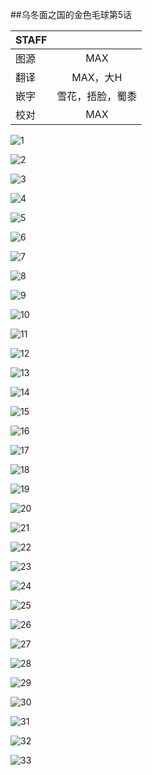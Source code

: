 ##乌冬面之国的金色毛球第5话

| STAFF | |
| :--- |:---:|
| 图源 | MAX |
| 翻译 | MAX，大H |
| 嵌字 | 雪花，捂脸，蜀黍 |
| 校对 | MAX |

![1](https://github.com/MUSICGAMEDOG/Udonnokuni/blob/master/weibo/5/5-1.jpg)

![2](https://github.com/MUSICGAMEDOG/Udonnokuni/blob/master/weibo/5/5-2.jpg)

![3](https://github.com/MUSICGAMEDOG/Udonnokuni/blob/master/weibo/5/5-3.jpg)

![4](https://github.com/MUSICGAMEDOG/Udonnokuni/blob/master/weibo/5/5-4.jpg)

![5](https://github.com/MUSICGAMEDOG/Udonnokuni/blob/master/weibo/5/5-5.jpg)

![6](https://github.com/MUSICGAMEDOG/Udonnokuni/blob/master/weibo/5/5-6.jpg)

![7](https://github.com/MUSICGAMEDOG/Udonnokuni/blob/master/weibo/5/5-7.jpg)

![8](https://github.com/MUSICGAMEDOG/Udonnokuni/blob/master/weibo/5/5-8.jpg)

![9](https://github.com/MUSICGAMEDOG/Udonnokuni/blob/master/weibo/5/5-9.jpg)

![10](https://github.com/MUSICGAMEDOG/Udonnokuni/blob/master/weibo/5/5-10.jpg)

![11](https://github.com/MUSICGAMEDOG/Udonnokuni/blob/master/weibo/5/5-11.jpg)

![12](https://github.com/MUSICGAMEDOG/Udonnokuni/blob/master/weibo/5/5-12.jpg)

![13](https://github.com/MUSICGAMEDOG/Udonnokuni/blob/master/weibo/5/5-13.jpg)

![14](https://github.com/MUSICGAMEDOG/Udonnokuni/blob/master/weibo/5/5-14.jpg)

![15](https://github.com/MUSICGAMEDOG/Udonnokuni/blob/master/weibo/5/5-15.jpg)

![16](https://github.com/MUSICGAMEDOG/Udonnokuni/blob/master/weibo/5/5-16.jpg)

![17](https://github.com/MUSICGAMEDOG/Udonnokuni/blob/master/weibo/5/5-17.jpg)

![18](https://github.com/MUSICGAMEDOG/Udonnokuni/blob/master/weibo/5/5-18.jpg)

![19](https://github.com/MUSICGAMEDOG/Udonnokuni/blob/master/weibo/5/5-19.jpg)

![20](https://github.com/MUSICGAMEDOG/Udonnokuni/blob/master/weibo/5/5-20.jpg)

![21](https://github.com/MUSICGAMEDOG/Udonnokuni/blob/master/weibo/5/5-21.jpg)

![22](https://github.com/MUSICGAMEDOG/Udonnokuni/blob/master/weibo/5/5-22.jpg)

![23](https://github.com/MUSICGAMEDOG/Udonnokuni/blob/master/weibo/5/5-23.jpg)

![24](https://github.com/MUSICGAMEDOG/Udonnokuni/blob/master/weibo/5/5-24.jpg)

![25](https://github.com/MUSICGAMEDOG/Udonnokuni/blob/master/weibo/5/5-25.jpg)

![26](https://github.com/MUSICGAMEDOG/Udonnokuni/blob/master/weibo/5/5-26.jpg)

![27](https://github.com/MUSICGAMEDOG/Udonnokuni/blob/master/weibo/5/5-27.jpg)

![28](https://github.com/MUSICGAMEDOG/Udonnokuni/blob/master/weibo/5/5-28.jpg)

![29](https://github.com/MUSICGAMEDOG/Udonnokuni/blob/master/weibo/5/5-29.jpg)

![30](https://github.com/MUSICGAMEDOG/Udonnokuni/blob/master/weibo/5/5-30.jpg)

![31](https://github.com/MUSICGAMEDOG/Udonnokuni/blob/master/weibo/5/5-31.jpg)

![32](https://github.com/MUSICGAMEDOG/Udonnokuni/blob/master/weibo/5/5-32.jpg)

![33](https://github.com/MUSICGAMEDOG/Udonnokuni/blob/master/weibo/5/5-33.jpg)

